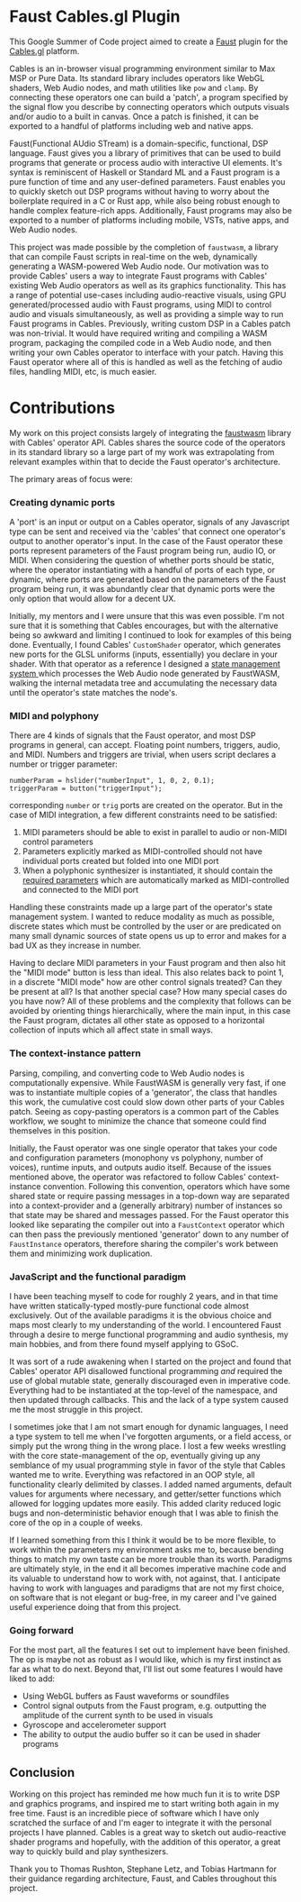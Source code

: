 # Faust Cables.gl Plugin

This Google Summer of Code project aimed to create a [Faust](https://faust.grame.fr) plugin for the [Cables.gl](https://cables.gl) platform. 

Cables is an in-browser visual programming environment similar to Max MSP or Pure Data. Its standard library includes operators like WebGL shaders, Web Audio nodes, and math utilities like `pow` and `clamp`. By connecting these operators one can build a 'patch', a program specified by the signal flow you describe by connecting operators which outputs visuals and/or audio to a built in canvas. Once a patch is finished, it can be exported to a handful of platforms including web and native apps.  

Faust(Functional AUdio STream) is a domain-specific, functional, DSP language. Faust gives you a library of primitives that can be used to build programs that generate or process audio with interactive UI elements.  It's syntax is reminiscent of Haskell or Standard ML and a Faust program is a pure function of time and any user-defined parameters. Faust enables you to quickly sketch out DSP programs without having to worry about the boilerplate required in a C or Rust app, while also being robust enough to handle complex feature-rich apps. Additionally, Faust programs may also be exported to a number of platforms including mobile, VSTs, native apps, and Web Audio nodes.

This project was made possible by the completion of `faustwasm`, a library that can compile Faust scripts in real-time on the web, dynamically generating a WASM-powered Web Audio node. Our motivation was to provide Cables' users a way to integrate Faust programs with Cables' existing Web Audio operators as well as its graphics functionality. This has a range of potential use-cases including audio-reactive visuals, using GPU generated/processed audio with Faust programs, using MIDI to control audio and visuals simultaneously, as well as providing a simple way to run Faust programs in Cables. Previously, writing custom DSP in a Cables patch was non-trivial. It would have required writing and compiling a WASM program, packaging the compiled code in a Web Audio node, and then writing your own Cables operator to interface with your patch. Having this Faust operator where all of this is handled as well as the fetching of audio files, handling MIDI, etc, is much easier. 

# Contributions 

My work on this project consists largely of integrating the [faustwasm](https://github.com/grame-cncm/faustwasm) library with Cables' operator API. Cables shares the source code of the operators in its standard library so a large part of my work was extrapolating from relevant examples within that to decide the Faust operator's architecture.

The primary areas of focus were:
  
### Creating dynamic ports

A 'port' is an input or output on a Cables operator, signals of any Javascript type can be sent and received via the 'cables' that connect one operator's output to another operator's input. 
In the case of the Faust operator these ports represent parameters of the Faust program being run, audio IO, or MIDI. When considering the question of whether ports should be static, where the operator instantiating with a handful of ports of each type, or dynamic, where ports are generated based on the parameters of the Faust program being run, it was abundantly clear that dynamic ports were the only option that would allow for a decent UX.

Initially, my mentors and I were unsure that this was even possible. I'm not sure that it is something that Cables encourages, but with the alternative being so awkward and limiting I continued to look for examples of this being done. Eventually, I found Cables' `CustomShader` operator, which generates new ports for the GLSL uniforms (inputs, essentially) you declare in your shader. With that operator as a reference I designed a [state management system ](../main/src/porthandler.js) which processes the Web Audio node generated by FaustWASM, walking the internal metadata tree and accumulating the necessary data until the operator's state matches the node's.

### MIDI and polyphony

There are 4 kinds of signals that the Faust operator, and most DSP programs in general, can accept. Floating point numbers, triggers, audio, and MIDI. Numbers and triggers are trivial, when users script declares a number or trigger parameter: 

```dsp 
numberParam = hslider("numberInput", 1, 0, 2, 0.1);
triggerParam = button("triggerInput");
```

corresponding `number` or `trig` ports are created on the operator. But in the case of MIDI integration, a few different constraints need to be satisfied:

1. MIDI parameters should be able to exist in parallel to audio or non-MIDI control parameters 
2. Parameters explicitly marked as MIDI-controlled should not have individual ports created but folded into one MIDI port 
3. When a polyphonic synthesizer is instantiated, it should contain the [required parameters](https://faustdoc.grame.fr/manual/midi/#standard-polyphony-parameters) which are automatically marked as MIDI-controlled and connected to the MIDI port 

Handling these constraints made up a large part of the operator's state management system. I wanted to reduce modality as much as possible, discrete states which must be controlled by the user or are predicated on many small dynamic sources of state opens us up to error and makes for a bad UX as they increase in number.

Having to declare MIDI parameters in your Faust program and then also hit the "MIDI mode" button is less than ideal. This also relates back to point 1, in a discrete "MIDI mode" how are other control signals treated? Can they be present at all? Is that another special case? How many special cases do you have now? All of these problems and the complexity that follows can be avoided by orienting things hierarchically, where the main input, in this case the Faust program, dictates all other state as opposed to a horizontal collection of inputs which all affect state in small ways.

### The context-instance pattern 

Parsing, compiling, and converting code to Web Audio nodes is computationally expensive. While FaustWASM is generally very fast, if one was to instantiate multiple copies of a 'generator', the class that handles this work, the cumulative cost could slow down other parts of your Cables patch. Seeing as copy-pasting operators is a common part of the Cables workflow, we sought to minimize the chance that someone could find themselves in this position. 

Initially, the Faust operator was one single operator that takes your code and configuration parameters (monophony vs polyphony, number of voices), runtime inputs, and outputs audio itself. Because of the issues mentioned above, the operator was refactored to follow Cables' context-instance convention. Following this convention, operators which have some shared state or require passing messages in a top-down way are separated into a context-provider and a (generally arbitrary) number of instances so that state may be shared and messages passed. For the Faust operator this looked like separating the compiler out into a `FaustContext` operator which can then pass the previously mentioned 'generator' down to any number of `FaustInstance` operators, therefore sharing the compiler's work between them and minimizing work duplication.

### JavaScript and the functional paradigm

I have been teaching myself to code for roughly 2 years, and in that time have written statically-typed mostly-pure functional code almost exclusively. Out of the available paradigms it is the obvious choice and maps most clearly to my understanding of the world. I encountered Faust through a desire to merge functional programming and audio synthesis, my main hobbies, and from there found myself applying to GSoC. 

It was sort of a rude awakening when I started on the project and found that Cables' operator API disallowed functional programming *and* required the use of global mutable state, generally discouraged even in imperative code. Everything had to be instantiated at the top-level of the namespace, and then updated through callbacks. This and the lack of a type system caused me the most struggle in this project.

I sometimes joke that I am not smart enough for dynamic languages, I need a type system to tell me when I've forgotten arguments, or a field access, or simply put the wrong thing in the wrong place. I lost a few weeks wrestling with the core state-management of the op, eventually giving up any semblance of my usual programming style in favor of the style that Cables wanted me to write. Everything was refactored in an OOP style, all functionality clearly delimited by classes. I added named arguments, default values for arguments where necessary, and getter/setter functions which allowed for logging updates more easily. This added clarity reduced logic bugs and non-deterministic behavior enough that I was able to finish the core of the op in a couple of weeks. 

If I learned something from this I think it would be to be more flexible, to work within the parameters my environment asks me to, because bending things to match my own taste can be more trouble than its worth. Paradigms are ultimately style, in the end it all becomes imperative machine code and its valuable to understand how to work with, not against, that. I anticipate having to work with languages and paradigms that are not my first choice, on software that is not elegant or bug-free, in my career and I've gained useful experience doing that from this project.

### Going forward

For the most part, all the features I set out to implement have been finished. The op is maybe not as robust as I would like, which is my first instinct as far as what to do next. Beyond that, I'll list out some features I would have liked to add: 

- Using WebGL buffers as Faust waveforms or soundfiles
- Control signal outputs from the Faust program, e.g. outputting the amplitude of the current synth to be used in visuals
- Gyroscope and accelerometer support 
- The ability to output the audio buffer so it can be used in shader programs

## Conclusion

Working on this project has reminded me how much fun it is to write DSP and graphics programs, and inspired me to start writing both again in my free time. Faust is an incredible piece of software which I have only scratched the surface of and I'm eager to integrate it with the personal projects I have planned. Cables is a great way to sketch out audio-reactive shader programs and hopefully, with the addition of this operator, a great way to quickly build and play synthesizers. 

Thank you to Thomas Rushton, Stephane Letz, and Tobias Hartmann for their guidance regarding architecture, Faust, and Cables throughout this project.

